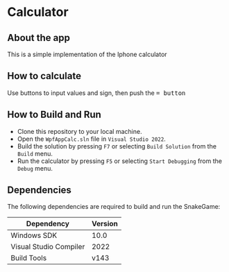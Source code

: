 # Calculator
## About the app
This is a simple implementation of the Iphone calculator
## How to calculate
Use buttons to input values and sign, then push the <kbd>=<kbd> button
## How to Build and Run
- Clone this repository to your local machine.
- Open the `WpfAppCalc.sln` file in `Visual Studio 2022`.
- Build the solution by pressing `F7` or selecting `Build Solution` from the `Build` menu.
- Run the calculator by pressing `F5` or selecting `Start Debugging` from the `Debug` menu.
## Dependencies
The following dependencies are required to build and run the SnakeGame:

| Dependency | Version |
|------------|---------|
| Windows SDK | 10.0    |
| Visual Studio Compiler | 2022 |
| Build Tools | v143 |
